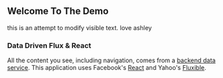 ## Welcome To The Demo
this is an attempt to modify visible text. love ashley 
### Data Driven Flux & React
All the content you see, including navigation, comes from a [backend data service](https://github.com/localnerve/flux-react-example-data).
This application uses Facebook's [React](http://reactjs.com) and Yahoo's [Fluxible](http://fluxible.io).
